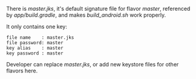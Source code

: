 There is *master.jks*,
it's default signature file for flavor *master*,
referenced by *app/build.gradle*,
and makes *build_android.sh* work properly.

It only contains one key:

    file name    : master.jks
    file password: master
    key alias    : master
    key password : master

Developer can replace *master.jks*,
or add new keystore files for other flavors here.
